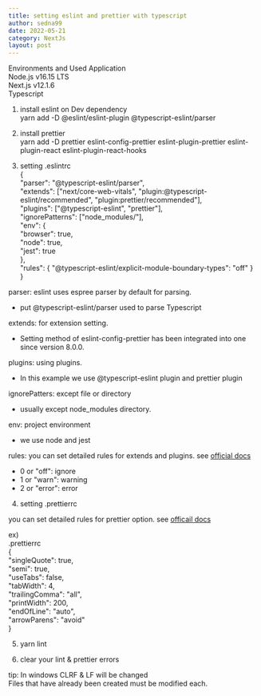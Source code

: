 ```yaml
---
title: setting eslint and prettier with typescript
author: sedna99
date: 2022-05-21
category: NextJs
layout: post
---
```


Environments and Used Application  
Node.js v16.15 LTS  
Next.js v12.1.6  
Typescript  

1. install eslint on Dev dependency  
yarn add -D @eslint/eslint-plugin @typescript-eslint/parser

2. install prettier  
yarn add -D prettier eslint-config-prettier eslint-plugin-prettier eslint-plugin-react eslint-plugin-react-hooks

3. setting .eslintrc  
{  
    "parser": "@typescript-eslint/parser",  
    "extends": ["next/core-web-vitals", "plugin:@typescript-eslint/recommended", "plugin:prettier/recommended"],  
    "plugins": ["@typescript-eslint", "prettier"],  
    "ignorePatterns": ["node_modules/"],  
    "env": {  
        "browser": true,  
        "node": true,  
        "jest": true  
    },  
    "rules": { "@typescript-eslint/explicit-module-boundary-types": "off" }  
}  

parser: eslint uses espree parser by default for parsing. 
- put @typescript-eslint/parser used to parse Typescript  

extends: for extension setting.  
- Setting method of eslint-config-prettier has been integrated into one since version 8.0.0.  

plugins: using plugins.  
- In this example we use @typescript-eslint plugin and prettier plugin  

ignorePatters: except file or directory  
- usually except node_modules directory.  

env: project environment  
- we use node and jest  

rules: you can set detailed rules for extends and plugins. see [official docs][EslintRulesOfficial]  
- 0 or "off": ignore  
- 1 or "warn": warning  
- 2 or "error": error  

4. setting .prettierrc  

you can set detailed rules for prettier option. see [officail docs][PrettierOptionsOfficial]

ex)  
.prettierrc  
{  
	"singleQuote": true,  
	"semi": true,  
	"useTabs": false,  
	"tabWidth": 4,  
	"trailingComma": "all",  
	"printWidth": 200,  
	"endOfLine": "auto",   
    "arrowParens": "avoid"  
}  

5. yarn lint  

6. clear your lint & prettier errors  

tip: In windows CLRF & LF will be changed  
     Files that have already been created must be modified each.  
      

[EslintRulesOfficial]: https://eslint.org/docs/rules/
[PrettierOptionsOfficial]: https://prettier.io/docs/en/options.html